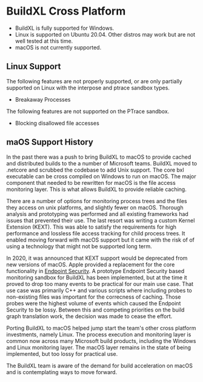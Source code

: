 # BuildXL Cross Platform

* BuildXL is fully supported for Windows.
* Linux is supported on Ubuntu 20.04. Other distros may work but are not well tested at this time.
* macOS is not currently supported.

## Linux Support
The following features are not properly supported, or are only partially supported on Linux with the interpose and ptrace sandbox types.
- Breakaway Processes

The following features are not supported on the PTrace sandbox.
- Blocking disallowed file accesses

## maOS Support History
In the past there was a push to bring BuildXL to macOS to provide cached and distributed builds to the a number of Microsoft teams. BuildXL moved to .netcore and scrubbed the codebase to add Unix support. The core bxl executable can be cross compiled on Windows to run on macOS. The major component that needed to be rewritten for macOS is the file access monitoring layer. This is what allows BuildXL to provide reliable caching.

There are a number of options for monitoring process trees and the files they access on unix platforms, and slightly fewer on macOS. Thorough analysis and prototyping was performed and all existing frameworks had issues that prevented their use. The last resort was writing a custom Kernel Extension (KEXT). This was able to satisfy the requirements for high performance and lossless file access tracking for child process trees. It enabled moving forward with macOS support but it came with the risk of of using a technology that might not be supported long term.

In 2020, it was announced that KEXT support would be deprecated from new versions of macOS. Apple provided a replacement for the core functionality in [Endpoint Security](https://developer.apple.com/documentation/endpointsecurity). A prototype Endpoint Security based monitoring sandbox for BuildXL has been implemented, but at the time it proved to drop too many events to be practical for our main use case. That use case was primarily C++ and various scripts where including probes to non-existing files was important for the correcness of caching. Those probes were the highest volume of events which caused the Endpoint Security to be lossy. Between this and competing priorities on the build graph translation work, the decision was made to cease the effort.

Porting BuildXL to macOS helped jump start the team's other cross platform investments, namely Linux. The process execution and monitoring layer is common now across many Microsoft build products, including the Windows and Linux monitoring layer. The macOS layer remains in the state of being implemented, but too lossy for practical use.

The BuildXL team is aware of the demand for build acceleration on macOS and is contemplating ways to move forward.